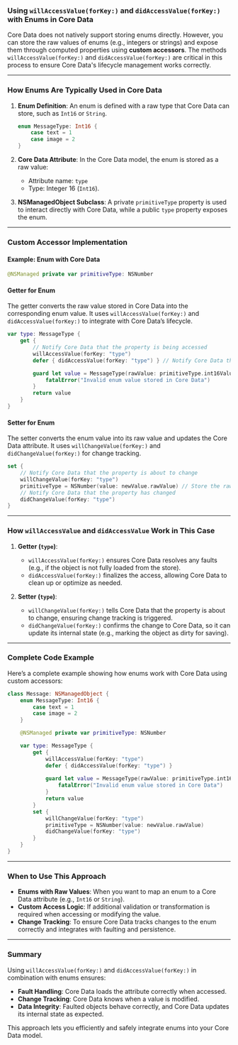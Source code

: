 ### **Using `willAccessValue(forKey:)` and `didAccessValue(forKey:)` with Enums in Core Data**

Core Data does not natively support storing enums directly. However, you can store the raw values of enums (e.g., integers or strings) and expose them through computed properties using **custom accessors**. The methods `willAccessValue(forKey:)` and `didAccessValue(forKey:)` are critical in this process to ensure Core Data's lifecycle management works correctly.

---

### **How Enums Are Typically Used in Core Data**

1. **Enum Definition**:
   An enum is defined with a raw type that Core Data can store, such as `Int16` or `String`.

   ```swift
   enum MessageType: Int16 {
       case text = 1
       case image = 2
   }
   ```

2. **Core Data Attribute**:
   In the Core Data model, the enum is stored as a raw value:
   - Attribute name: `type`
   - Type: Integer 16 (`Int16`).

3. **NSManagedObject Subclass**:
   A private `primitiveType` property is used to interact directly with Core Data, while a public `type` property exposes the enum.

---

### **Custom Accessor Implementation**

#### **Example: Enum with Core Data**

```swift
@NSManaged private var primitiveType: NSNumber
```

#### **Getter for Enum**
The getter converts the raw value stored in Core Data into the corresponding enum value. It uses `willAccessValue(forKey:)` and `didAccessValue(forKey:)` to integrate with Core Data’s lifecycle.

```swift
var type: MessageType {
    get {
        // Notify Core Data that the property is being accessed
        willAccessValue(forKey: "type")
        defer { didAccessValue(forKey: "type") } // Notify Core Data that access is complete

        guard let value = MessageType(rawValue: primitiveType.int16Value) else {
            fatalError("Invalid enum value stored in Core Data")
        }
        return value
    }
}
```

#### **Setter for Enum**
The setter converts the enum value into its raw value and updates the Core Data attribute. It uses `willChangeValue(forKey:)` and `didChangeValue(forKey:)` for change tracking.

```swift
set {
    // Notify Core Data that the property is about to change
    willChangeValue(forKey: "type")
    primitiveType = NSNumber(value: newValue.rawValue) // Store the raw value
    // Notify Core Data that the property has changed
    didChangeValue(forKey: "type")
}
```

---

### **How `willAccessValue` and `didAccessValue` Work in This Case**

1. **Getter (`type`)**:
   - `willAccessValue(forKey:)` ensures Core Data resolves any faults (e.g., if the object is not fully loaded from the store).
   - `didAccessValue(forKey:)` finalizes the access, allowing Core Data to clean up or optimize as needed.

2. **Setter (`type`)**:
   - `willChangeValue(forKey:)` tells Core Data that the property is about to change, ensuring change tracking is triggered.
   - `didChangeValue(forKey:)` confirms the change to Core Data, so it can update its internal state (e.g., marking the object as dirty for saving).

---

### **Complete Code Example**

Here’s a complete example showing how enums work with Core Data using custom accessors:

```swift
class Message: NSManagedObject {
    enum MessageType: Int16 {
        case text = 1
        case image = 2
    }

    @NSManaged private var primitiveType: NSNumber

    var type: MessageType {
        get {
            willAccessValue(forKey: "type")
            defer { didAccessValue(forKey: "type") }
            
            guard let value = MessageType(rawValue: primitiveType.int16Value) else {
                fatalError("Invalid enum value stored in Core Data")
            }
            return value
        }
        set {
            willChangeValue(forKey: "type")
            primitiveType = NSNumber(value: newValue.rawValue)
            didChangeValue(forKey: "type")
        }
    }
}
```

---

### **When to Use This Approach**

- **Enums with Raw Values**: When you want to map an enum to a Core Data attribute (e.g., `Int16` or `String`).
- **Custom Access Logic**: If additional validation or transformation is required when accessing or modifying the value.
- **Change Tracking**: To ensure Core Data tracks changes to the enum correctly and integrates with faulting and persistence.

---

### **Summary**

Using `willAccessValue(forKey:)` and `didAccessValue(forKey:)` in combination with enums ensures:
- **Fault Handling**: Core Data loads the attribute correctly when accessed.
- **Change Tracking**: Core Data knows when a value is modified.
- **Data Integrity**: Faulted objects behave correctly, and Core Data updates its internal state as expected.

This approach lets you efficiently and safely integrate enums into your Core Data model.
